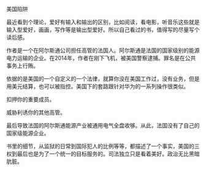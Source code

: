 美国陷阱

最近看到个理论，爱好有输入和输出的区别，比如阅读，看电影，听音乐这些就是输入型爱好，画画，写作等是输出型爱好。所以自己看过的书，值得写的尽量写个读后感。

作者是一个在阿尔斯通公司担任高管的法国人。阿尔斯通是法国的国家级别的能源电力运输的企业。在2014年，作者在刚下飞机，被美国警察逮捕。罪名是在公共事务上行贿。

依据的是美国的一个自定义的一个法律，就算你没在美国工作过，没有业务，但是用美元结算，也可以被指控。美国下的套路跟针对华为的一系列操作很类似。

扣押你的重要成员。

威胁利诱你的其他高管。

最后导致法国的阿尔斯通能源产业被通用电气全盘收够。从此，法国没有了自己的国家级能源企业。

书里的细节，从监狱的日常到国际犯人的比例等等，都描述了一个事实，美国的三权到最后也是为了一个统一的目标服务的。司法独立只是看着美好。政治无比黑暗肮脏。

